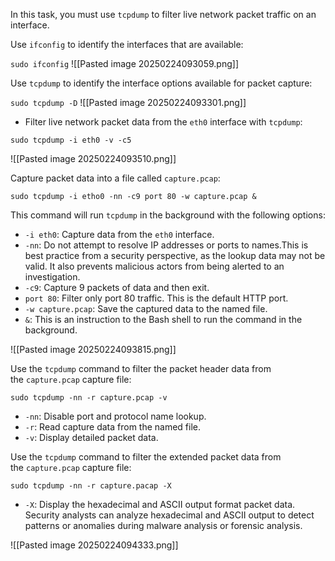 In this task, you must use `tcpdump` to filter live network packet traffic on an interface.

Use `ifconfig` to identify the interfaces that are available:

`sudo ifconfig`
![[Pasted image 20250224093059.png]]

Use `tcpdump` to identify the interface options available for packet capture:

`sudo tcpdump -D`
![[Pasted image 20250224093301.png]]

- Filter live network packet data from the `eth0` interface with `tcpdump`:

`sudo tcpdump -i eth0 -v -c5`

![[Pasted image 20250224093510.png]]

Capture packet data into a file called `capture.pcap`:

`sudo tcpdump -i etho0 -nn -c9 port 80 -w capture.pcap &`

This command will run `tcpdump` in the background with the following options:

- `-i eth0`: Capture data from the `eth0` interface.
- `-nn`: Do not attempt to resolve IP addresses or ports to names.This is best practice from a security perspective, as the lookup data may not be valid. It also prevents malicious actors from being alerted to an investigation.
- `-c9`: Capture 9 packets of data and then exit.
- `port 80`: Filter only port 80 traffic. This is the default HTTP port.
- `-w capture.pcap`: Save the captured data to the named file.
- `&`: This is an instruction to the Bash shell to run the command in the background.

![[Pasted image 20250224093815.png]]

Use the `tcpdump` command to filter the packet header data from the `capture.pcap` capture file:

`sudo tcpdump -nn -r capture.pcap -v`

- `-nn`: Disable port and protocol name lookup.
- `-r`: Read capture data from the named file.
- `-v`: Display detailed packet data.

Use the `tcpdump` command to filter the extended packet data from the `capture.pcap` capture file:

`sudo tcpdump -nn -r capture.pacap -X`

- `-X`: Display the hexadecimal and ASCII output format packet data. Security analysts can analyze hexadecimal and ASCII output to detect patterns or anomalies during malware analysis or forensic analysis.

![[Pasted image 20250224094333.png]]

